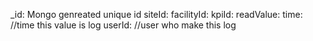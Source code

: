 _id: Mongo genreated unique id
siteId: 
facilityId:
kpiId:
readValue:
time: //time this value is log
userId: //user who make this log